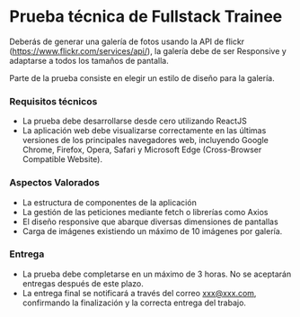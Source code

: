 # Prueba técnica de Fullstack Trainee

Deberás de generar una galería de fotos usando la API de flickr (https://www.flickr.com/services/api/), la galería debe de ser Responsive y adaptarse a todos los tamaños de pantalla.

Parte de la prueba consiste en elegir un estilo de diseño para la galería.

### Requisitos técnicos

- La prueba debe desarrollarse desde cero utilizando ReactJS
- La aplicación web debe visualizarse correctamente en las últimas versiones de los principales navegadores web, incluyendo Google Chrome, Firefox, Opera, Safari y Microsoft Edge (Cross-Browser Compatible Website).

### Aspectos Valorados

- La estructura de componentes de la aplicación
- La gestión de las peticiones mediante fetch o librerías como Axios
- El diseño responsive que abarque diversas dimensiones de pantallas
- Carga de imágenes existiendo un máximo de 10 imágenes por galería.

### Entrega

- La prueba debe completarse en un máximo de 3 horas. No se aceptarán entregas después de este plazo.
- La entrega final se notificará a través del correo xxx@xxx.com, confirmando la finalización y la correcta entrega del trabajo.
